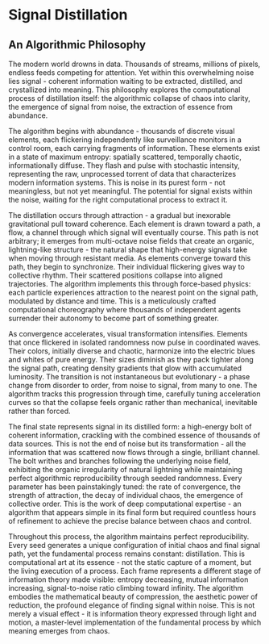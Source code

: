 # Signal Distillation

## An Algorithmic Philosophy

The modern world drowns in data. Thousands of streams, millions of pixels, endless feeds competing for attention. Yet within this overwhelming noise lies signal - coherent information waiting to be extracted, distilled, and crystallized into meaning. This philosophy explores the computational process of distillation itself: the algorithmic collapse of chaos into clarity, the emergence of signal from noise, the extraction of essence from abundance.

The algorithm begins with abundance - thousands of discrete visual elements, each flickering independently like surveillance monitors in a control room, each carrying fragments of information. These elements exist in a state of maximum entropy: spatially scattered, temporally chaotic, informationally diffuse. They flash and pulse with stochastic intensity, representing the raw, unprocessed torrent of data that characterizes modern information systems. This is noise in its purest form - not meaningless, but not yet meaningful. The potential for signal exists within the noise, waiting for the right computational process to extract it.

The distillation occurs through attraction - a gradual but inexorable gravitational pull toward coherence. Each element is drawn toward a path, a flow, a channel through which signal will eventually course. This path is not arbitrary; it emerges from multi-octave noise fields that create an organic, lightning-like structure - the natural shape that high-energy signals take when moving through resistant media. As elements converge toward this path, they begin to synchronize. Their individual flickering gives way to collective rhythm. Their scattered positions collapse into aligned trajectories. The algorithm implements this through force-based physics: each particle experiences attraction to the nearest point on the signal path, modulated by distance and time. This is a meticulously crafted computational choreography where thousands of independent agents surrender their autonomy to become part of something greater.

As convergence accelerates, visual transformation intensifies. Elements that once flickered in isolated randomness now pulse in coordinated waves. Their colors, initially diverse and chaotic, harmonize into the electric blues and whites of pure energy. Their sizes diminish as they pack tighter along the signal path, creating density gradients that glow with accumulated luminosity. The transition is not instantaneous but evolutionary - a phase change from disorder to order, from noise to signal, from many to one. The algorithm tracks this progression through time, carefully tuning acceleration curves so that the collapse feels organic rather than mechanical, inevitable rather than forced.

The final state represents signal in its distilled form: a high-energy bolt of coherent information, crackling with the combined essence of thousands of data sources. This is not the end of noise but its transformation - all the information that was scattered now flows through a single, brilliant channel. The bolt writhes and branches following the underlying noise field, exhibiting the organic irregularity of natural lightning while maintaining perfect algorithmic reproducibility through seeded randomness. Every parameter has been painstakingly tuned: the rate of convergence, the strength of attraction, the decay of individual chaos, the emergence of collective order. This is the work of deep computational expertise - an algorithm that appears simple in its final form but required countless hours of refinement to achieve the precise balance between chaos and control.

Throughout this process, the algorithm maintains perfect reproducibility. Every seed generates a unique configuration of initial chaos and final signal path, yet the fundamental process remains constant: distillation. This is computational art at its essence - not the static capture of a moment, but the living execution of a process. Each frame represents a different stage of information theory made visible: entropy decreasing, mutual information increasing, signal-to-noise ratio climbing toward infinity. The algorithm embodies the mathematical beauty of compression, the aesthetic power of reduction, the profound elegance of finding signal within noise. This is not merely a visual effect - it is information theory expressed through light and motion, a master-level implementation of the fundamental process by which meaning emerges from chaos.
